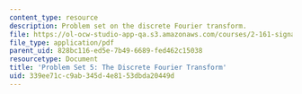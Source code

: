 ```yaml
---
content_type: resource
description: Problem set on the discrete Fourier transform.
file: https://ol-ocw-studio-app-qa.s3.amazonaws.com/courses/2-161-signal-processing-continuous-and-discrete-fall-2008/339ee71cc9ab345d4e8153dbda20449d_ps5.pdf
file_type: application/pdf
parent_uid: 828bc116-ed5e-7b49-6689-fed462c15038
resourcetype: Document
title: 'Problem Set 5: The Discrete Fourier Transform'
uid: 339ee71c-c9ab-345d-4e81-53dbda20449d
---
```

